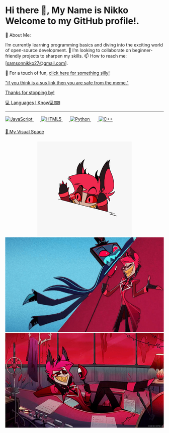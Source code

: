 <h1 align="left">Hi there 👋, My Name is Nikko Welcome to my GitHub profile!.</h1>


🌱 About Me:

I’m currently learning programming basics and diving into the exciting world of open-source development.
🤔 I’m looking to collaborate on beginner-friendly projects to sharpen my skills.
📫 How to reach me: [samsonnikko27@gmail.com].

🎉 For a touch of fun, <a href="https://youtu.be/dQw4w9WgXcQ?si=uGjr_FII0vJbOCIp">click here for something silly!</button>

"if you think is a sus link then you are safe from the meme."

Thanks for stopping by! 


💻 Languages I Know💻⌨
_________________________________________________________________________________________________________________________________________

<div align="left"> 
  <img src="https://cdn.jsdelivr.net/gh/devicons/devicon/icons/javascript/javascript-original.svg" height="60" alt="JavaScript" /> 
  <img width="20" /> <img src="https://cdn.jsdelivr.net/gh/devicons/devicon/icons/html5/html5-original.svg" height="60" alt="HTML5" /> 
  <img width="20" /> <img src="https://cdn.jsdelivr.net/gh/devicons/devicon/icons/python/python-original.svg" height="60" alt="Python" /> 
  <img width="20" /> <img src="https://cdn.jsdelivr.net/gh/devicons/devicon/icons/cplusplus/cplusplus-original.svg" height="60" alt="C++" /> 
</div>
  <div>
    
  </div>

  ###
  
🎨 My Visual Space

  ###

<div align="center"> 
  <img height="300" src="https://github.com/NikkoSamson21/NikkoSamson21/blob/main/dhs67xp-15e3e9bb-4380-4b24-b58c-3a4bf198a282.gif" alt="Placeholder 1" /> 
  <img height="300" src="https://github.com/NikkoSamson21/NikkoSamson21/blob/main/hazbin-hotel-icegif-11.gif" alt="Placeholder 2" /> 
  <img height="300" src="https://github.com/NikkoSamson21/NikkoSamson21/blob/main/tumblr_c53ba233a2c6ccc83bd2ab254eaa5013_af327c74_540.gif" alt="Placeholder 3" /> 
</div>
